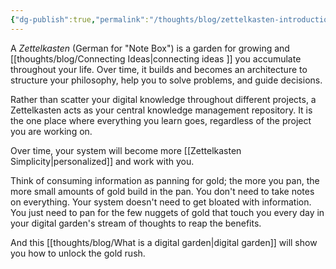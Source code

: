 ```yaml
---
{"dg-publish":true,"permalink":"/thoughts/blog/zettelkasten-introduction/","title":"Zettelkasten Introduction","tags":["zettelkasten","to_refactor"],"created":"2025-08-26T19:47:38.180+01:00","updated":"2025-09-25T20:32:41.983+01:00"}
---
```


A *Zettelkasten* (German for "Note Box") is a garden for growing and [[thoughts/blog/Connecting Ideas\|connecting ideas ]] you accumulate throughout your life. Over time, it builds and becomes an architecture to structure your philosophy, help you to solve problems, and guide decisions.

Rather than scatter your digital knowledge throughout different projects, a Zettelkasten acts as your central knowledge management repository. It is the one place where everything you learn goes, regardless of the project you are working on.

Over time, your system will become more [[Zettelkasten Simplicity\|personalized]] and work with you.

Think of consuming information as panning for gold; the more you pan, the more small amounts of gold build in the pan. You don't need to take notes on everything. Your system doesn't need to get bloated with information. You just need to pan for the few nuggets of gold that touch you every day in your digital garden's stream of thoughts to reap the benefits.

And this [[thoughts/blog/What is a digital garden\|digital garden]] will show you how to unlock the gold rush.